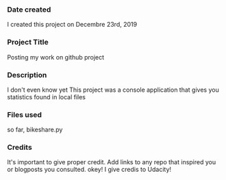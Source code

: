### Date created
I created this project on Decembre 23rd, 2019

### Project Title
Posting my work on github project

### Description
I don't even know yet
This project was a console application that gives you statistics found in local files
### Files used
so far, bikeshare.py

### Credits
It's important to give proper credit. Add links to any repo that inspired you or blogposts you consulted.
okey!
I give credis to Udacity!
